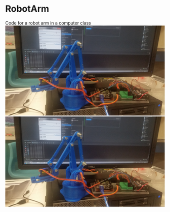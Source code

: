 # RobotArm
Code for a robot arm in a computer class
![robotarm](https://github.com/TeamDman/RobotArm/blob/master/arm.jpg)
![example circuit](https://github.com/TeamDman/RobotArm/blob/master/circuit.jpg)